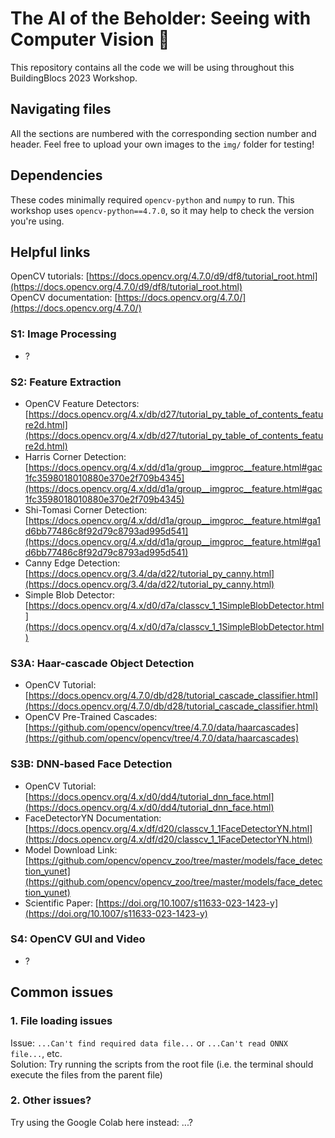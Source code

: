 # The AI of the Beholder: Seeing with Computer Vision 👀

This repository contains all the code we will be using throughout this BuildingBlocs 2023 Workshop.

## Navigating files

All the sections are numbered with the corresponding section number and header.
Feel free to upload your own images to the `img/` folder for testing!

## Dependencies

These codes minimally required `opencv-python` and `numpy` to run. This workshop uses `opencv-python==4.7.0`, so it may help to check the version you're using.

## Helpful links

OpenCV tutorials: [https://docs.opencv.org/4.7.0/d9/df8/tutorial_root.html](https://docs.opencv.org/4.7.0/d9/df8/tutorial_root.html)  
OpenCV documentation: [https://docs.opencv.org/4.7.0/](https://docs.opencv.org/4.7.0/)

### S1: Image Processing

- ?

### S2: Feature Extraction

- OpenCV Feature Detectors: [https://docs.opencv.org/4.x/db/d27/tutorial_py_table_of_contents_feature2d.html](https://docs.opencv.org/4.x/db/d27/tutorial_py_table_of_contents_feature2d.html)
- Harris Corner Detection: [https://docs.opencv.org/4.x/dd/d1a/group__imgproc__feature.html#gac1fc3598018010880e370e2f709b4345](https://docs.opencv.org/4.x/dd/d1a/group__imgproc__feature.html#gac1fc3598018010880e370e2f709b4345)
- Shi-Tomasi Corner Detection: [https://docs.opencv.org/4.x/dd/d1a/group__imgproc__feature.html#ga1d6bb77486c8f92d79c8793ad995d541](https://docs.opencv.org/4.x/dd/d1a/group__imgproc__feature.html#ga1d6bb77486c8f92d79c8793ad995d541)
- Canny Edge Detection: [https://docs.opencv.org/3.4/da/d22/tutorial_py_canny.html](https://docs.opencv.org/3.4/da/d22/tutorial_py_canny.html)
- Simple Blob Detector: [https://docs.opencv.org/4.x/d0/d7a/classcv_1_1SimpleBlobDetector.html](https://docs.opencv.org/4.x/d0/d7a/classcv_1_1SimpleBlobDetector.html)


### S3A: Haar-cascade Object Detection

- OpenCV Tutorial: [https://docs.opencv.org/4.7.0/db/d28/tutorial_cascade_classifier.html](https://docs.opencv.org/4.7.0/db/d28/tutorial_cascade_classifier.html)
- OpenCV Pre-Trained Cascades: [https://github.com/opencv/opencv/tree/4.7.0/data/haarcascades](https://github.com/opencv/opencv/tree/4.7.0/data/haarcascades)

### S3B: DNN-based Face Detection

- OpenCV Tutorial: [https://docs.opencv.org/4.x/d0/dd4/tutorial_dnn_face.html](https://docs.opencv.org/4.x/d0/dd4/tutorial_dnn_face.html)
- FaceDetectorYN Documentation: [https://docs.opencv.org/4.x/df/d20/classcv_1_1FaceDetectorYN.html](https://docs.opencv.org/4.x/df/d20/classcv_1_1FaceDetectorYN.html)
- Model Download Link: [https://github.com/opencv/opencv_zoo/tree/master/models/face_detection_yunet](https://github.com/opencv/opencv_zoo/tree/master/models/face_detection_yunet)
- Scientific Paper: [https://doi.org/10.1007/s11633-023-1423-y](https://doi.org/10.1007/s11633-023-1423-y)

### S4: OpenCV GUI and Video

- ?

## Common issues

### 1. File loading issues

Issue: `...Can't find required data file...` or `...Can't read ONNX file...`, etc.  
Solution: Try running the scripts from the root file (i.e. the terminal should execute the files from the parent file)

### 2. Other issues?

Try using the Google Colab here instead: ...?
